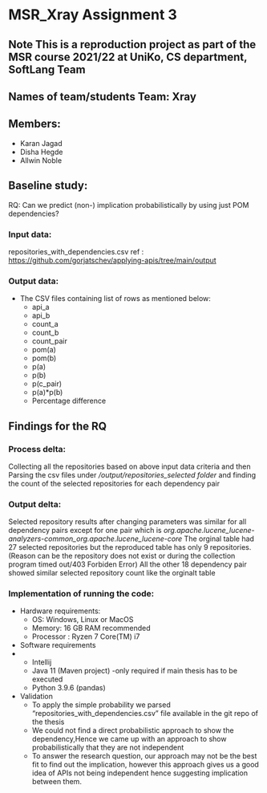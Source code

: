 
MSR_Xray Assignment 3
=====================

Note This is a reproduction project as part of the MSR course 2021/22 at UniKo, CS department, SoftLang Team
-------------------------------------------------------------------------------------------------------------------------------------------------------------------------------------------------------------------------------------------------------------------------------

Names of team/students Team: Xray
----------------------------------------------------------------------------------------------------------------------------

Members:
-------------------------------------------------------------------------

-   Karan Jagad 
-   Disha Hegde 
-   Allwin Noble

Baseline study:
---------------------------------------------------------------------------------------

RQ: Can we predict (non-) implication probabilistically by using just POM dependencies?

### Input data:

repositories_with_dependencies.csv 
ref : https://github.com/gorjatschev/applying-apis/tree/main/output 

### Output data:
 
- The CSV files containing list of rows as mentioned below:
  - api_a	
  - api_b	
  - count_a	
  - count_b	
  - count_pair	
  - pom(a)	
  - pom(b)	
  - p(a)	
  - p(b)	
  - p(c_pair)	
  - p(a)*p(b)	
  - Percentage difference

Findings for the RQ
--------------------------------------------------------------------------------------------------------

### Process delta:

Collecting all the repositories based on above input data criteria and then Parsing the csv files under */output/repositories_selected folder* and finding the count of the selected repositories for each dependency pair 

### Output delta:

Selected repository results after changing parameters was similar for all dependency pairs except for one pair which is *org.apache.lucene_lucene-analyzers-common_org.apache.lucene_lucene-core* 
The orginal table had 27 selected repositories but the reproduced table has only 9 repositories.(Reason can be the repository does not exist or during the collection program timed out/403 Forbiden Error)
All the other 18 dependency pair showed similar selected repository count like the orginalt table


### Implementation of running the code:

-   Hardware requirements:
    -   OS: Windows, Linux or MacOS
    -   Memory: 16 GB RAM recommended
    -   Processor : Ryzen 7 Core(TM) i7
-   Software requirements
-   -   Intellij
    -   Java 11 (Maven project) -only required if main thesis has to be executed
    -   Python 3.9.6 (pandas)
-   Validation
    -   To apply the simple probability we parsed “repositories_with_dependencies.csv” file available in the git repo of the thesis
    -   We could not find a direct probabilistic approach to show the dependency,Hence we came up with an approach to show probabilistically that they are not independent
    -   To answer the research question, our approach may not be the best fit to find out the implication, however this approach gives us a good idea of APIs not being independent hence suggesting implication between them.

